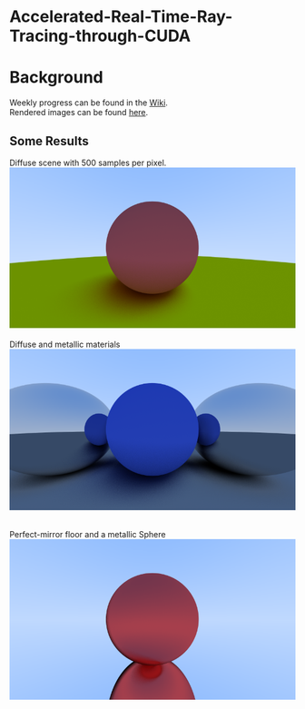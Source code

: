 # Accelerated-Real-Time-Ray-Tracing-through-CUDA

# Background
Weekly progress can be found in the [Wiki](wiki).<br>
Rendered images can be found [here](Images).<br>


## Some Results

Diffuse scene with 500 samples per pixel.</br>
![Multisampling](Images/Test-Diffuse-500-Samples-per-Pixel.png?raw=true)</br></br>
Diffuse and metallic materials
![Diffuse and Metal](Images/Test-Specular-200-Samples-per-Pixel.png?raw=true)</br></br>

Perfect-mirror floor and a metallic Sphere
![Specular Reflection](Images/Specular-Reflection-Recursion-Depth-_-50.png)



